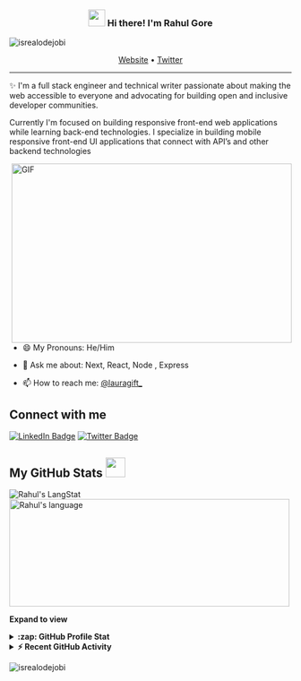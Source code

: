 <!-- Heading -->
<h3 align="center"><img src = "https://raw.githubusercontent.com/MartinHeinz/MartinHeinz/master/wave.gif" width = 30px> Hi there! I'm Rahul Gore</h3>

<!-- Profile Views -->

<p align="left"> <img src="https://komarev.com/ghpvc/?username=rahulgore7&label=Profile%20views&color=0e75b6&style=flat" alt="isrealodejobi" />
</p>

<p align="center">
  <a href="https://rahulgore7.github.io/personal-portfolio/">Website</a> •
  <a href="https://twitter.com/raaoul7">Twitter</a>
</p>

 <!-- About section -->

---
✨ I'm a full stack engineer and technical writer passionate about making the web accessible to everyone and advocating for building open and inclusive developer communities. 

Currently I'm focused on building responsive front-end web applications while learning back-end technologies. I specialize in building mobile responsive front-end UI applications that connect with API’s and other backend technologies

<!-- code gif-->
<img align="right" alt="GIF" src="./code.gif" width="500" height="320" />

- 😄 My Pronouns: He/Him   

- 💬 Ask me about: Next, React, Node , Express

- 📫 How to reach me: [@lauragift_](https://twitter.com/raaoul7_)

<!-- About section: END -->


<!-- Conecct section -->

<h2>Connect with me </h3>
    <p>
        <a href="https://linkedin.com/in/rahulgore7"><img src="https://img.shields.io/badge/-Rahul20Gore%20-blue?style=plastic&amp;labelColor=blue&amp;logo=LinkedIn&amp;link=https://linkedin.com/in/rahulgore7" alt="LinkedIn Badge"></a> 
       <a href="https://twitter.com/@rahulgore7
/"><img src="https://img.shields.io/badge/-Rahul Gore-informational?style=plastic&amp;labelColor=informational&amp;logo=Twitter&amp;link=https://twitter.com/Dev_180Memes" alt="Twitter Badge"></a>
   </p>

 <!-- Conecct section: END -->
 
  <!-- GitHub section -->

 ##  My GitHub Stats <img src = "https://i.pinimg.com/originals/65/c4/f4/65c4f452571be1261e9c623f7da488ac.gif" width = 35px> 
 
 <div>
   <img align="center" src="https://github-readme-streak-stats.herokuapp.com/?user=rahulgore7" alt="Rahul's LangStat" />
  <img align="center" src="https://github-readme-stats.vercel.app/api/top-langs?username=rahulgore7&langs_count=10&show_icons=true&locale=en&layout=compact&theme=light" alt="Rahul's language" height="192px"  width="500px"/>
</div>

**Expand to view**
<details>
  <summary><b>:zap: GitHub Profile Stat</b></summary>
  <img src="https://github-readme-stats.anuraghazra1.vercel.app/api?username=rahulgore7&show_icons=true" />
</details>
<details>
  <summary><b>⚡ Recent GitHub Activity</b></summary>
  <br/>
   <a href="https://github.com/rahulgore7/"><img alt="Rahul' Activity Graph" src="https://activity-graph.herokuapp.com/graph?username=rahulgore7&custom_title=Rahul's%20Contribution%20Graph&theme=react-dark" /></a>
  <br/>
</details>

<!-- GitHub section: END -->

<!-- Profile Views -->

<p align="left"> <img src="https://komarev.com/ghpvc/?username=rahulgore7&label=Profile%20views&color=0e75b6&style=flat" alt="isrealodejobi" />
</p>

<!-- THE END -->


<!--
**lauragift21/lauragift21** is a ✨ _special_ ✨ repository because its `README.md` (this file) appears on your GitHub profile.

Here are some ideas to get you started:

- 🔭 I’m currently working on ...
- 🌱 I’m currently learning ...
- 👯 I’m looking to collaborate on ...
- 🤔 I’m looking for help with ...
- 💬 Ask me about ...
- 📫 How to reach me: ...
- 😄 Pronouns: ...
- ⚡ Fun fact: ...
-->
